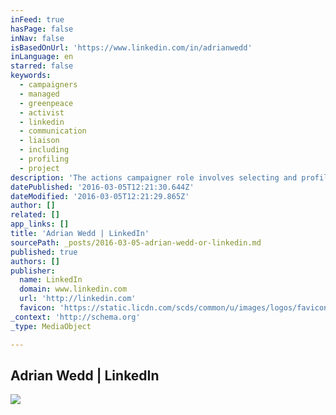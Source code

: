 ```yaml
---
inFeed: true
hasPage: false
inNav: false
isBasedOnUrl: 'https://www.linkedin.com/in/adrianwedd'
inLanguage: en
starred: false
keywords:
  - campaigners
  - managed
  - greenpeace
  - activist
  - linkedin
  - communication
  - liaison
  - including
  - profiling
  - project
description: 'The actions campaigner role involves selecting and profiling campaign targets, site investigation, coordinating action logistics and communications, activist training and legal liaison work. Key skills required include:'
datePublished: '2016-03-05T12:21:30.644Z'
dateModified: '2016-03-05T12:21:29.865Z'
author: []
related: []
app_links: []
title: 'Adrian Wedd | LinkedIn'
sourcePath: _posts/2016-03-05-adrian-wedd-or-linkedin.md
published: true
authors: []
publisher:
  name: LinkedIn
  domain: www.linkedin.com
  url: 'http://linkedin.com'
  favicon: 'https://static.licdn.com/scds/common/u/images/logos/favicons/v1/favicon.ico'
_context: 'http://schema.org'
_type: MediaObject

---
```

<article style=""><h1>Adrian Wedd | LinkedIn</h1><img src="https://s3-us-west-2.amazonaws.com/the-grid-img/p/488e71ddcb498211cebbe8bdfcbf558b5097e4dd.jpg" /></article>